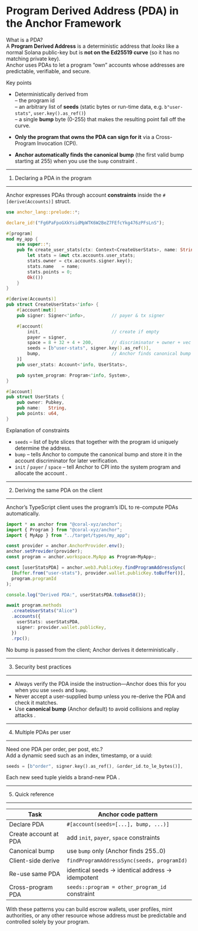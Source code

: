 Program Derived Address (PDA) in the Anchor Framework
====================================================

What is a PDA?  
A **Program Derived Address** is a deterministic address that *looks* like a normal Solana public-key but is **not on the Ed25519 curve** (so it has no matching private key).  
Anchor uses PDAs to let a program “own” accounts whose addresses are predictable, verifiable, and secure.

Key points
- Deterministically derived from  
  – the program id  
  – an arbitrary list of **seeds** (static bytes or run-time data, e.g. `b"user-stats"`, `user.key().as_ref()`)  
  – a single **bump** byte (0-255) that makes the resulting point fall off the curve.

- **Only the program that owns the PDA can sign for it** via a Cross-Program Invocation (CPI).  
- **Anchor automatically finds the canonical bump** (the first valid bump starting at 255) when you use the `bump` constraint .

--------------------------------------------------------------------
1. Declaring a PDA in the program
--------------------------------------------------------------------

Anchor expresses PDAs through account **constraints** inside the `#[derive(Accounts)]` struct.

```rust
use anchor_lang::prelude::*;

declare_id!("Fg6PaFpoGXkYsidMpWTK6W2BeZ7FEfcYkg476zPFsLnS");

#[program]
mod my_app {
    use super::*;
    pub fn create_user_stats(ctx: Context<CreateUserStats>, name: String) -> Result<()> {
        let stats = &mut ctx.accounts.user_stats;
        stats.owner = ctx.accounts.signer.key();
        stats.name   = name;
        stats.points = 0;
        Ok(())
    }
}

#[derive(Accounts)]
pub struct CreateUserStats<'info> {
    #[account(mut)]
    pub signer: Signer<'info>,          // payer & tx signer

    #[account(
        init,                           // create if empty
        payer = signer,
        space = 8 + 32 + 4 + 200,       // discriminator + owner + vec len + name
        seeds = [b"user-stats", signer.key().as_ref()],
        bump,                           // Anchor finds canonical bump
    )]
    pub user_stats: Account<'info, UserStats>,

    pub system_program: Program<'info, System>,
}

#[account]
pub struct UserStats {
    pub owner: Pubkey,
    pub name:   String,
    pub points: u64,
}
```

Explanation of constraints
- `seeds` – list of byte slices that together with the program id uniquely determine the address.  
- `bump` – tells Anchor to compute the canonical bump and store it in the account discriminator for later verification.  
- `init` / `payer` / `space` – tell Anchor to CPI into the system program and allocate the account .

--------------------------------------------------------------------
2. Deriving the same PDA on the client
--------------------------------------------------------------------

Anchor’s TypeScript client uses the program’s IDL to re-compute PDAs automatically.

```ts
import * as anchor from "@coral-xyz/anchor";
import { Program } from "@coral-xyz/anchor";
import { MyApp } from "../target/types/my_app";

const provider = anchor.AnchorProvider.env();
anchor.setProvider(provider);
const program = anchor.workspace.MyApp as Program<MyApp>;

const [userStatsPDA] = anchor.web3.PublicKey.findProgramAddressSync(
  [Buffer.from("user-stats"), provider.wallet.publicKey.toBuffer()],
  program.programId
);

console.log("Derived PDA:", userStatsPDA.toBase58());

await program.methods
  .createUserStats("Alice")
  .accounts({
    userStats: userStatsPDA,
    signer: provider.wallet.publicKey,
  })
  .rpc();
```

No bump is passed from the client; Anchor derives it deterministically .

--------------------------------------------------------------------
3. Security best practices
--------------------------------------------------------------------
- Always verify the PDA inside the instruction—Anchor does this for you when you use `seeds` and `bump`.  
- Never accept a user-supplied bump unless you re-derive the PDA and check it matches.  
- Use **canonical bump** (Anchor default) to avoid collisions and replay attacks .

--------------------------------------------------------------------
4. Multiple PDAs per user
--------------------------------------------------------------------
Need one PDA per order, per post, etc.?  
Add a dynamic seed such as an index, timestamp, or a uuid:

```rust
seeds = [b"order", signer.key().as_ref(), &order_id.to_le_bytes()],
```

Each new seed tuple yields a brand-new PDA .

--------------------------------------------------------------------
5. Quick reference
--------------------------------------------------------------------
| Task                         | Anchor code pattern                                               |
|------------------------------|--------------------------------------------------------------------|
| Declare PDA                  | `#[account(seeds=[...], bump, ...)]`                              |
| Create account at PDA        | add `init`, `payer`, `space` constraints                          |
| Canonical bump               | use `bump` only (Anchor finds 255..0)                             |
| Client-side derive           | `findProgramAddressSync(seeds, programId)`                        |
| Re-use same PDA              | identical seeds → identical address → idempotent                  |
| Cross-program PDA            | `seeds::program = other_program_id` constraint                    |

With these patterns you can build escrow wallets, user profiles, mint authorities, or any other resource whose address must be predictable and controlled solely by your program.